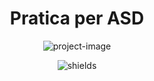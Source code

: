 <h1 align="center" id="title">Pratica per ASD</h1>

<p align="center"><img src="https://socialify.git.ci/Ningen-jpg/Pratica-ASD/image?custom_description=Pratica+per+i+vari+algoritmi+di+ASD&amp;description=1&amp;font=Rokkitt&amp;language=1&amp;logo=https%3A%2F%2Fplay-lh.googleusercontent.com%2F9zvNJHedNg_6lOdwcodODMVsyeHKxuTIpnbBzomRGGZAp_vKVXnd5SlF8XZcXyGYjQ&amp;name=1&amp;pattern=Solid&amp;theme=Dark" alt="project-image"></p>

<p align="center"><img src="https://img.shields.io/github/commit-activity/w/Ningen-jpg/Pratica-ASD?style=plastic&amp;logo=geeksforgeeks&amp;logoColor=white&amp;logoSize=auto&amp;label=Numero%20di%20commit%3A&amp;labelColor=green&amp;color=black&amp;link=https%3A%2F%2Fgithub.com%2FNingen-jpg%2FPratica-ASD%2Fcommits%2Fmain%2F" alt="shields"></p>
